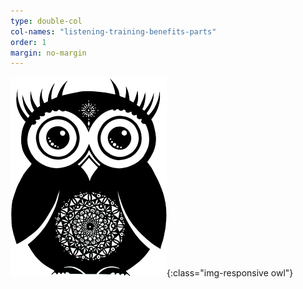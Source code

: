 ```yaml
---
type: double-col
col-names: "listening-training-benefits-parts"
order: 1
margin: no-margin
---
```


![Owl picture](/assets/images/owl.png){:class="img-responsive owl"}